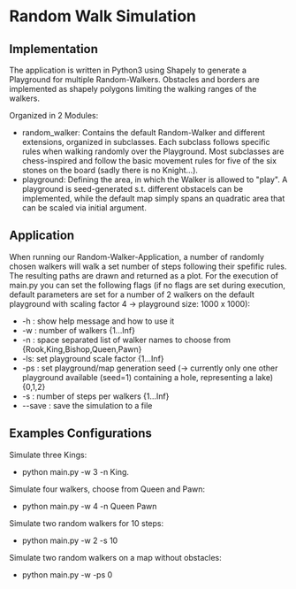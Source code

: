 # Random Walk Simulation

## Implementation
The application is written in Python3 using Shapely to generate a Playground for multiple Random-Walkers.
Obstacles and borders are implemented as shapely polygons limiting the walking ranges of the walkers.

Organized in 2 Modules:

- random_walker: Contains the default Random-Walker and different extensions, organized in subclasses. Each subclass follows specific rules when walking randomly over the Playground. Most subclasses are chess-inspired and follow the basic movement rules for five of the six stones on the board (sadly there is no Knight...).
- playground: Defining the area, in which the Walker is allowed to "play". A playground is seed-generated s.t. different obstacels can be implemented, while the default map simply spans an quadratic area that can be scaled via initial argument. 

## Application

When running our Random-Walker-Application, a number of randomly chosen walkers will walk a set number of steps following their spefific rules. The resulting paths are drawn and returned as a plot.
For the execution of main.py you can set the following flags (if no flags are set during execution, default parameters are set for a number of 2 walkers on the default playground with scaling factor 4 -> playground size: 1000 x 1000):
- -h : show help message and how to use it
- -w : number of walkers {1...Inf}
- -n : space separated list of walker names to choose from {Rook,King,Bishop,Queen,Pawn}
- -ls: set playground scale factor {1...Inf}
- -ps : set playground/map generation seed (-> currently only one other playground available (seed=1) containing a hole, representing a lake) {0,1,2}
- -s : number of steps per walkers {1...Inf}
- --save : save the simulation to a file


## Examples Configurations

Simulate three Kings:  
- python main.py -w 3 -n King.

Simulate four walkers, choose from Queen and Pawn: 
- python main.py -w 4 -n Queen Pawn

Simulate two random walkers for 10 steps:
- python main.py -w 2 -s 10

Simulate two random walkers on a map without obstacles:
- python main.py -w -ps 0